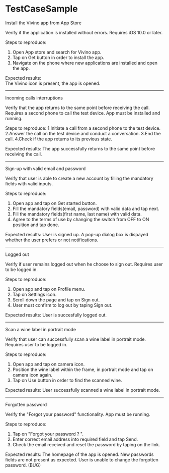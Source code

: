 # TestCaseSample
Install the Vivino app from App Store

Verify if the application is installed without errors.
Requires iOS 10.0 or later.	

Steps to reproduce:
1. Open App store and search for Vivino app.
2. Tap on Get button in order to install the app.
3. Navigate on the phone where new applications are installed and open the app.
	
Expected results:		
The Vivino icon is present, the app is opened.

-------------------------------------------------------------------------------

Incoming calls interruptions

Verify that the app returns to the same point before receiving the call.
Requires a second phone to call the test device. App must be installed and running.

Steps to reproduce:
1.Initiate a call from a second phone to the test device.
2.Answer the call on the test device and conduct a conversation.
3.End the call.
4.Check if the app returns to its previous state.

Expected results:
The app successfully returns to the same point before receiving the call.

-----------------------------------------------------------------------------

Sign-up with valid email and password

Verify that user is able to create a new account by filling the mandatory fields with valid inputs.

Steps to reproduce:
1. Open app and tap on Get started button.
2. Fill the mandatory fields(email, password) with valid data and tap next.
3. Fill the mandatory fields(first name, last name) with valid data.
4. Agree to the terms of use by changing the switch from OFF to ON position and tap done.

Expected results:
User is signed up. A pop-up dialog box is dispayed whether the user prefers or not notifications.

----------------------------------------------------------------------------------

Logged out

Verify if user remains logged out when he choose to sign out.
Requires user to be logged in.

Steps to reproduce:
1. Open app and tap on Profile menu.
2. Tap on Settings icon.
3. Scroll down the page and tap on Sign out.
4. User must confirm to log out by taping Sign out.

Expected results:
User is succesfully logged out.

------------------------------------------------------------------------------------

Scan a wine label in portrait mode

Verify that user can successfully scan a wine label in portrait mode.
Requires user to be logged in.

Steps to reproduce:
1. Open app and tap on camera icon.
2. Position the wine label within the frame, in portrait mode and tap on camera icon again.
3. Tap on Use button in order to find the scanned wine.

Expected results:
User successfully scanned a wine label in portrait mode.

-----------------------------------------------------------------------------------

Forgotten password

Verify the "Forgot your password" functionality.
App must be running.

Steps to reproduce:
1. Tap on "Forgot your password ? ".
2. Enter correct email address into required field and tap Send.
3. Check the email received and reset the password by taping on the link.

Expected results:
The homepage of the app is opened. New passwords fields are not present as expected. User is unable to change the forgotten password. (BUG)


